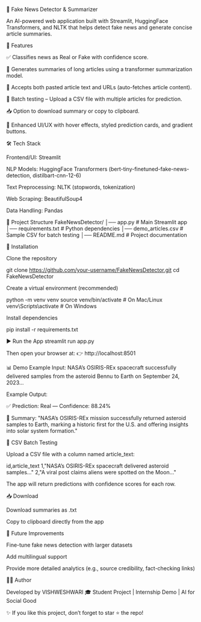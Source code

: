 📰 Fake News Detector & Summarizer

An AI-powered web application built with Streamlit, HuggingFace Transformers, and NLTK that helps detect fake news and generate concise article summaries.

🚀 Features

✅ Classifies news as Real or Fake with confidence score.

📑 Generates summaries of long articles using a transformer summarization model.

🔗 Accepts both pasted article text and URLs (auto-fetches article content).

📂 Batch testing – Upload a CSV file with multiple articles for prediction.

📥 Option to download summary or copy to clipboard.

🎨 Enhanced UI/UX with hover effects, styled prediction cards, and gradient buttons.

🛠️ Tech Stack

Frontend/UI: Streamlit

NLP Models: HuggingFace Transformers (bert-tiny-finetuned-fake-news-detection, distilbart-cnn-12-6)

Text Preprocessing: NLTK (stopwords, tokenization)

Web Scraping: BeautifulSoup4

Data Handling: Pandas

📂 Project Structure
FakeNewsDetector/
│── app.py              # Main Streamlit app
│── requirements.txt    # Python dependencies
│── demo_articles.csv   # Sample CSV for batch testing
│── README.md           # Project documentation

🔧 Installation

Clone the repository

git clone https://github.com/your-username/FakeNewsDetector.git
cd FakeNewsDetector


Create a virtual environment (recommended)

python -m venv venv
source venv/bin/activate   # On Mac/Linux
venv\Scripts\activate      # On Windows


Install dependencies

pip install -r requirements.txt

▶️ Run the App
streamlit run app.py


Then open your browser at:
👉 http://localhost:8501

📊 Demo
Example Input:
NASA’s OSIRIS-REx spacecraft successfully delivered samples from the asteroid Bennu to Earth on September 24, 2023...

Example Output:

✅ Prediction: Real — Confidence: 88.24%

📝 Summary: "NASA’s OSIRIS-REx mission successfully returned asteroid samples to Earth, marking a historic first for the U.S. and offering insights into solar system formation."

📂 CSV Batch Testing

Upload a CSV file with a column named article_text:

id,article_text
1,"NASA’s OSIRIS-REx spacecraft delivered asteroid samples..."
2,"A viral post claims aliens were spotted on the Moon..."


The app will return predictions with confidence scores for each row.

📥 Download

Download summaries as .txt

Copy to clipboard directly from the app

📌 Future Improvements

Fine-tune fake news detection with larger datasets

Add multilingual support

Provide more detailed analytics (e.g., source credibility, fact-checking links)

👩‍💻 Author

Developed by VISHWESHWARI
🎓 Student Project | Internship Demo | AI for Social Good

✨ If you like this project, don’t forget to star ⭐ the repo!
